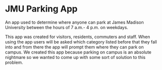 # JMU Parking App
An app used to determine where anyone can park at James Madison University between the hours of 7 a.m.- 4 p.m. on weekdays. 

This app was created for visitors, residents, commuters and staff. When using the app users will be asked which category listed before that they fall into and from there the app will prompt them where they can park on campus. We created this app because parking on campus is an absolute nightmare so we wanted to come up with some sort of solution to this problem.  
